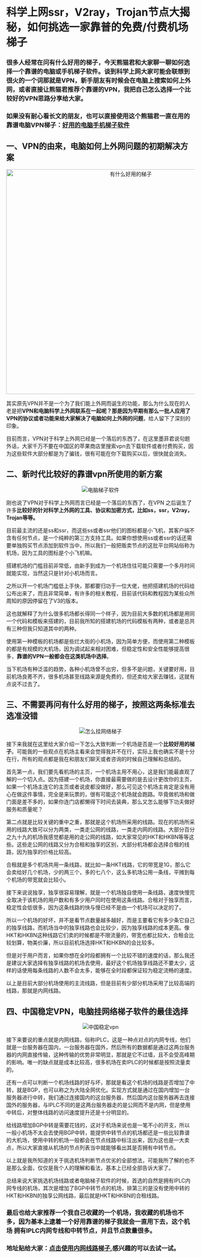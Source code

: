 # 科学上网ssr，V2ray，Trojan节点大揭秘，如何挑选一家靠普的免费/付费机场梯子

  ### 很多人经常在问有什么好用的梯子，今天熊猫君和大家聊一聊如何选择一个靠谱的电脑或手机梯子软件。谈到科学上网大家可能会联想到很火的一个词那就是VPN，新手朋友有时候会在电脑上搜索如何上外网，或者直接让熊猫君推荐个靠谱的VPN，我把自己怎么选择一个比较好的VPN思路分享给大家。

  ### 如果没有耐心看长文的朋友，也可以直接使用这个熊猫君一直在用的靠谱电脑VPN梯子：[好用的电脑手机梯子软件](https://xbsj3462.fun/i/sg041)

## 一、VPN的由来，电脑如何上外网问题的初期解决方案

<div align=center><img width="650" height="600" src="https://ss1.bdstatic.com/70cFuXSh_Q1YnxGkpoWK1HF6hhy/it/u=2924452108,712872079&fm=26&gp=0.jpg" alt="有什么好用的梯子"/></div>

  其实原先VPN并不是一个为了我们能上外网而诞生的功能，那么为什么现在的人老是把**VPN和电脑科学上外网联系在一起呢？**那是因为早期有那么一批人应用了VPN的协议或者功能来给大家解决了**电脑如何上外网的问题**，给人留下了深刻的印象。

  目前而言，VPN对于科学上外网已经是一个落后的东西了，在这里墨菲君说句题外话，大家千万不要在中国区的苹果商店里搜索vpn去下载软件或者付费购买，因为这些软件大部分都是为了骗钱，很有可能在你下载购买以后，很快就会消失。

## 二、新时代比较好的靠谱vpn所使用的新方案

<div align=center><img src="https://ss2.bdstatic.com/70cFvnSh_Q1YnxGkpoWK1HF6hhy/it/u=2735774947,3319851761&fm=15&gp=0.jpg" alt="电脑梯子软件"/></div>

  刚也说了VPN对于科学上外网而言已经是一个落后的东西了，在VPN 之后诞生了许多**比较好的针对科学上外网的工具、协议和加密方式，比如ss，ssr，V2ray，Trojan等等。**

  目前最主流的还是ss和ssr，而这些ss或者ssr他们的图标都是小飞机，其客户端不含有任何节点，是一个纯粹的第三方支持工具。如果你想使用ss或者ssr的话还需要单独购买节点添加到软件当中，所以我们一般把贩卖节点的这批平台网站俗称为机场，因为工具的图标是个小飞机嘛。

  搭建机场的门槛目前非常低，由新手到成为一个机场住往可能只需要一个多月时间就能实现，当然这只是针对小机场而言。

  之所以开一个机场门槛低上手快，那都要归功于一位大佬，他把搭建机场的代码给公布出来了，而且非常简单，有许多的相关教程，目前该代码和教程因为某些众所周知的原因停留在了V3的版本。

  这也就解释了为什么很多机场都长得同一个样子，因为目前大多数的机场都是用同一个代码和模板来搭建的，目前我所知的搭建机场的代码模板有两种，或者是总共有三种但我只知道其中的两种。

  使用第一种模板的机场都是些烂大街的小机场，因为简单方便，而使用第二种模板的都是有规模的大机场，因为调试起来相对困难，但稳定性和安全性能够提高很多，**靠谱的VPN一般都会在这类机场中选择**。

  当下机场有种泛滥的趋势，各种小机场曾不出穷，但多不是问题，关键要好用，目前机场良莠不齐，很多机场甚至线路来源是免费的，但还卖给大家去赚钱，这就有点说不过去了。

## 三、不需要再问有什么好用的梯子，按照这两条标准去选准没错

<div align=center><img src="https://ss0.bdstatic.com/70cFvHSh_Q1YnxGkpoWK1HF6hhy/it/u=1131041317,422095511&fm=26&gp=0.jpg" alt="怎么挂网络梯子"/></div>

  接下来我就在这里给大家介绍一下怎么大致判断一个机场是否是一个**比较好用的梯子**。可能我的一些观点在机场主看来会觉得我并不在行，实际上我也确实不是十分在行，所有的观点都是我在和朋友们聊天或者咨询的时候自己理解和总结的。

  首先第一点，我们要先看机场的主页，一个机场主用不用心，这是我们能最直观了解的一个切入点。因为搭建一个机场，你直接最需要做的是去设计更改你的主页，如果一个机场主连它的主页或者说皮都没做好，那么可见这个机场主肯定是没有用心在做这件事情，完全是来玩票的，很有可能这个机场就会跑路。毕竟做机场和做门面是差不多的，如果你连门店都懒得下时间去装典，那么又怎么能够下功夫做好服务和质量呢？

  第二点就是比较关键的重中之重，那就是这个机场所采用的线路。现在的机场所采用的线路大致可以分为两类，一类走公网的线路，一类走内网的线路。大部分百分之九十九的机场我感觉都是用的走公网的线路，如大家常见的HKT和HKBN等等这些。这些走公网的线路又分为合租和独享的区别，大部分机场都会选择合租的线路，因为独享的价格比较高。

  合租就是多个机场共用一条线路，就比如一条HKT线路，它的带宽是1G，那么它会卖给好几个机场，少的两三个，多的七八个，这么多机场公用一条线，平摊到每个机场的带宽就会比较小。

  接下来说说独享，独享很容易理解，就是一个机场独自使用一条线路，速度快慢完全取决于该机场的用户数和有多少用户同时在使用这条线路。合租对于独享而言，稳定性会低很多，因为这条线路的快与慢已经不是由一个机场可以决定的了。

  所以一个机场的好坏，并不是看节点数量越多越好，而是主要看它有多少条它自己的独享线路，而机场当中的独享线路也会比较少，因为独享线路的成本更高。像HKT和HKBN这种线路它们卖的时候都是不限流量的，带宽也都比较大，合租会比较划算，物美价廉，所以目前机场选择HKT和HKBN的会比较多。

  但是对于用户而言，如果你想在全时段都拥有一个比较不错的速度的话，那么我还是建议大家选择有独享线路的机场去使用，最好这个机场独享线路还不要太少，这样的话使用每条线路的人数不会太多，能够在全时段都保证较为稳定流畅的速度。

  以上是目前大部分机场使用的主流线路，但是目前有少部分机场采用了比较高端的线路，那就是内网线路。

## 四、中国稳定VPN，电脑挂网络梯子软件的最佳选择

<div align=center><img src="https://ss0.bdstatic.com/70cFvHSh_Q1YnxGkpoWK1HF6hhy/it/u=760632938,1149057238&fm=26&gp=0.jpg" alt="中国稳定vpn"/></div>

  接下来要说的重点就是内网线路，俗称IPLC，这是一种点对点的内网专线，他们就是一台服务器在国内，一台服务器在国外，然后所有的数据都是通过这两台服务器的内网直接传输，这种传输的优势非常明显，那就是它不过墙，且不会受高峰期的影响。唯一的缺点就是成本比较高，很多机场在卖IPLC的时候都是按照流量卖的。

  还有一点可以判断一个机场线路的好与坏，那就是看这个机场的线路是否增加了中转，就是BGP，也可以称之为大陆全网优化。实现方式就是通过在国内增加一台服务器进行中转，我们通过连接国内的这台服务器，然后国内这台服务器再去连接国外的服务器，与IPLC不同的是这两台服务器走的是公网而不是内网，但是使用中转后，对整体线路的访问速度提升还是十分明显的。

  给线路增加BGP中转是需要花钱的，这对于机场来说也是一笔不小的开支，所以一般小机场不太会去使用BGP中转，能提供中转节点的机场都还是一些比较靠谱的大机场，使用中转的机场一般都会在节点线路中标注出来，因为这也是一大卖点，所以大家直接从机场的节点列表当中就能够看出其是否拥有中转节点。

  以上就是我所知道的关于挑选机场判断节点优劣的全部想法，可能我所了解的也不是那么全面，仅仅是我个人的理解和看法，基本上已经全部告诉大家了。

  总结来说大家挑选机场线路或者电脑梯子软件的时候，首选的自然是拥有IPLC内网专线的机场，其次是增加了BGP中转节点的机场，排第三的是没有使用中转的HKT和HKBN的独享公网线路，最后就是HKT和HKBN的合租线路。

  ### 最后也给大家推荐一个我自己收藏的一个机场，我收藏的机场也不多，因为基本上逮着一个好用靠谱的梯子我就会一直用下去，这个机场 拥有IPLC内网专线和中转节点，并且节点数量很多。

  ### 地址贴给大家：[点击使用内网线路梯子](https://xbsj3462.fun/i/sg041),感兴趣的可以去试一试。
